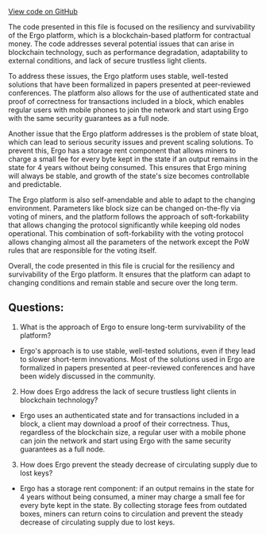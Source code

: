[View code on GitHub](https://github.com/ergoplatform/ergo/papers/whitepaper/survivability.tex)

The code presented in this file is focused on the resiliency and survivability of the Ergo platform, which is a blockchain-based platform for contractual money. The code addresses several potential issues that can arise in blockchain technology, such as performance degradation, adaptability to external conditions, and lack of secure trustless light clients. 

To address these issues, the Ergo platform uses stable, well-tested solutions that have been formalized in papers presented at peer-reviewed conferences. The platform also allows for the use of authenticated state and proof of correctness for transactions included in a block, which enables regular users with mobile phones to join the network and start using Ergo with the same security guarantees as a full node. 

Another issue that the Ergo platform addresses is the problem of state bloat, which can lead to serious security issues and prevent scaling solutions. To prevent this, Ergo has a storage rent component that allows miners to charge a small fee for every byte kept in the state if an output remains in the state for 4 years without being consumed. This ensures that Ergo mining will always be stable, and growth of the state's size becomes controllable and predictable. 

The Ergo platform is also self-amendable and able to adapt to the changing environment. Parameters like block size can be changed on-the-fly via voting of miners, and the platform follows the approach of soft-forkability that allows changing the protocol significantly while keeping old nodes operational. This combination of soft-forkability with the voting protocol allows changing almost all the parameters of the network except the PoW rules that are responsible for the voting itself. 

Overall, the code presented in this file is crucial for the resiliency and survivability of the Ergo platform. It ensures that the platform can adapt to changing conditions and remain stable and secure over the long term.
## Questions: 
 1. What is the approach of Ergo to ensure long-term survivability of the platform?
- Ergo's approach is to use stable, well-tested solutions, even if they lead to slower short-term innovations. Most of the solutions used in Ergo are formalized in papers presented at peer-reviewed conferences and have been widely discussed in the community.

2. How does Ergo address the lack of secure trustless light clients in blockchain technology?
- Ergo uses an authenticated state and for transactions included in a block, a client may download a proof of their correctness. Thus, regardless of the blockchain size, a regular user with a mobile phone can join the network and start using Ergo with the same security guarantees as a full node.

3. How does Ergo prevent the steady decrease of circulating supply due to lost keys?
- Ergo has a storage rent component: if an output remains in the state for 4 years without being consumed, a miner may charge a small fee for every byte kept in the state. By collecting storage fees from outdated boxes, miners can return coins to circulation and prevent the steady decrease of circulating supply due to lost keys.